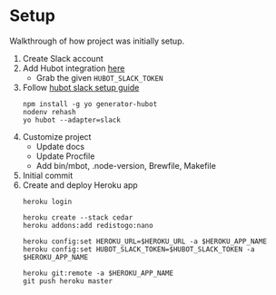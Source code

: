 # Setup

Walkthrough of how project was initially setup.

1. Create Slack account
2. Add Hubot integration [here](https://slack.com/apps/new/A0F7XDU93-hubot)
    * Grab the given `HUBOT_SLACK_TOKEN`
3. Follow [hubot slack setup guide](https://slackapi.github.io/hubot-slack/)
    ```
    npm install -g yo generator-hubot
    nodenv rehash
    yo hubot --adapter=slack
    ```
4. Customize project
    * Update docs
    * Update Procfile
    * Add bin/mbot, .node-version, Brewfile, Makefile
5. Initial commit
6. Create and deploy Heroku app
    ```
    heroku login

    heroku create --stack cedar
    heroku addons:add redistogo:nano

    heroku config:set HEROKU_URL=$HEROKU_URL -a $HEROKU_APP_NAME
    heroku config:set HUBOT_SLACK_TOKEN=$HUBOT_SLACK_TOKEN -a $HEROKU_APP_NAME
    
    heroku git:remote -a $HEROKU_APP_NAME
    git push heroku master
    ```
